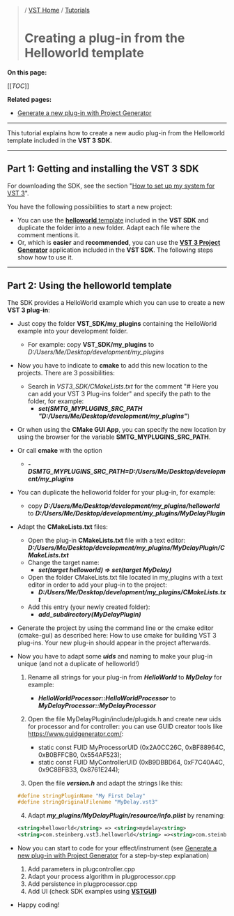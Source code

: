 >/ [VST Home](../index.md) / [Tutorials](../Tutorials/Index.md)
>
># Creating a plug-in from the Helloworld template

**On this page:**

[[_TOC_]]

**Related pages:**

- [Generate a new plug-in with Project Generator](../Tutorials/Generate+new+plug-in+with+Project+Generator.md)

---

This tutorial explains how to create a new audio plug-in from the Helloworld template included in the **VST 3 SDK**.

---

## Part 1: Getting and installing the VST 3 SDK

For downloading the SDK, see the section "[How to set up my system for VST 3](../Getting+Started/How+to+setup+my+system.md)".

You have the following possibilities to start a new project:

- You can use the [**helloworld** template](../Tutorials/Creating+a+plug-in+from+the+Helloworld+template.md) included in the **VST SDK** and duplicate the folder into a new folder. Adapt each file where the comment mentions it.
- Or, which is **easier** and **recommended**, you can use the [**VST 3 Project Generator**](../What+is+the+VST+3+SDK/Project+Generator.md) application included in the **VST SDK**. The following steps show how to use it.

---

## Part 2: Using the **helloworld** template

The SDK provides a HelloWorld example which you can use to create a new **VST 3 plug-in**:

- Just copy the folder **VST_SDK/my_plugins** containing the HelloWorld example into your development folder.
  - For example: copy **VST_SDK/my_plugins** to *D:/Users/Me/Desktop/development/my_plugins*
- Now you have to indicate to **cmake** to add this new location to the projects. There are 3 possibilities:
  - Search in *VST3_SDK/CMakeLists.txt* for the comment "# Here you can add your VST 3 Plug-ins folder" and specify the path to the folder, for example:
    - ***set(SMTG_MYPLUGINS_SRC_PATH "D:/Users/Me/Desktop/development/my_plugins"***)
- Or when using the **CMake GUI App**, you can specify the new location by using the browser for the variable **SMTG_MYPLUGINS_SRC_PATH**.
- Or call **cmake** with the option
  - ***-DSMTG_MYPLUGINS_SRC_PATH=D:/Users/Me/Desktop/development/my_plugins***
- You can duplicate the helloworld folder for your plug-in, for example:
  - copy ***D:/Users/Me/Desktop/development/my_plugins/helloworld*** to ***D:/Users/Me/Desktop/development/my_plugins/MyDelayPlugin***
- Adapt the **CMakeLists.txt** files:
  - Open the plug-in **CMakeLists.txt** file with a text editor: ***D:/Users/Me/Desktop/development/my_plugins/MyDelayPlugin/CMakeLists.txt***
  - Change the target name:
    - ***set(target helloworld) => set(target MyDelay)***
  - Open the folder CMakeLists.txt file located in my_plugins with a text editor in order to add your plug-in to the project:
    - ***D:/Users/Me/Desktop/development/my_plugins/CMakeLists.txt***
  - Add this entry (your newly created folder):
    - ***add_subdirectory(MyDelayPlugin)***

- Generate the project by using the command line or the cmake editor (cmake-gui) as described here: How to use cmake for building VST 3 plug-ins. Your new plug-in should appear in the project afterwards.

- Now you have to adapt some ***uids*** and naming to make your plug-in unique (and not a duplicate of helloworld!)
  1. Rename all strings for your plug-in from ***HelloWorld*** to ***MyDelay*** for example:
     - ***HelloWorldProcessor::HelloWorldProcessor*** to ***MyDelayProcessor::MyDelayProcessor***

  2. Open the file MyDelayPlugin/include/plugids.h and create new uids for processor and for controller: you can use GUID creator tools like <https://www.guidgenerator.com/>:
     - static const FUID MyProcessorUID (0x2A0CC26C, 0xBF88964C, 0xB0BFFCB0, 0x554AF523);
     - static const FUID MyControllerUID (0xB9DBBD64, 0xF7C40A4C, 0x9C8BFB33, 0x8761E244);

  3. Open the file ***version.h*** and adapt the strings like this:
  
  ``` c++
  #define stringPluginName "My First Delay"
  #define stringOriginalFilename "MyDelay.vst3"
  ```

  4. Adapt ***my_plugins/MyDelayPlugin/resource/info.plist*** by renaming:

  ``` xml
  <string>helloworld</string> => <string>mydelay<string>
  <string>com.steinberg.vst3.helloworld</string> =><string>com.steinberg.vst3.mydelay</string>
  ```

- Now you can start to code for your effect/instrument (see [Generate a new plug-in with Project Generator](../Tutorials/Generate+new+plug-in+with+Project+Generator.md) for a step-by-step explanation)
  1. Add parameters in plugcontroller.cpp
  2. Adapt your process algorithm in plugprocessor.cpp
  3. Add persistence in plugprocessor.cpp
  4. Add UI (check SDK examples using **[VSTGUI](../What+is+the+VST+3+SDK/VSTGUI.md))**
- Happy coding!
